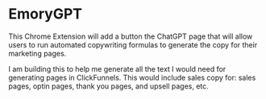 # EmoryGPT

This Chrome Extension will add a button the ChatGPT page that will allow users to run automated copywriting formulas to generate the copy for their marketing pages. 

I am building this to help me generate all the text I would need for generating pages in ClickFunnels. This would include sales copy for: sales pages, optin pages, thank you pages, and upsell pages, etc.